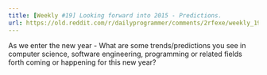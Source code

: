 ```yaml
---
title: [Weekly #19] Looking forward into 2015 - Predictions.
url: https://old.reddit.com/r/dailyprogrammer/comments/2rfexe/weekly_19_looking_forward_into_2015_predictions/
---
```


As we enter the new year - What are some trends/predictions you see in computer science, software engineering, programming or related fields forth coming or happening for this new year?
